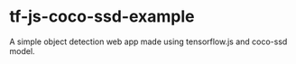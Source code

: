 # tf-js-coco-ssd-example

A simple object detection web app made using tensorflow.js and coco-ssd model.
